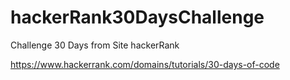 # hackerRank30DaysChallenge
Challenge 30 Days from Site hackerRank

https://www.hackerrank.com/domains/tutorials/30-days-of-code

